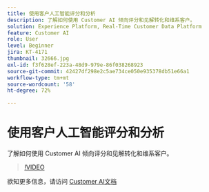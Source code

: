 ```yaml
---
title: 使用客户人工智能评分和分析
description: 了解如何使用 Customer AI 倾向评分和见解转化和维系客户。
solution: Experience Platform, Real-Time Customer Data Platform
feature: Customer AI
role: User
level: Beginner
jira: KT-4171
thumbnail: 32666.jpg
exl-id: f3f628ef-223a-48d9-979e-86f038268923
source-git-commit: 42427df298e2c5ae734ce050e935378db51e66a1
workflow-type: tm+mt
source-wordcount: '58'
ht-degree: 72%

---
```


# 使用客户人工智能评分和分析

了解如何使用 Customer AI 倾向评分和见解转化和维系客户。

>[!VIDEO](https://video.tv.adobe.com/v/32666?quality=12&learn=on)

欲知更多信息，请访问 [Customer AI文档](https://experienceleague.adobe.com/docs/experience-platform/intelligent-services/customer-ai/overview.html)
